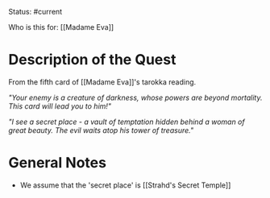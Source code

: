 Status: #current

Who is this for: [[Madame Eva]]
# Description of the Quest
 From the fifth card of [[Madame Eva]]'s tarokka reading. 

*"Your enemy is a creature of darkness, whose powers are beyond mortality. This card will lead you to him!"*

*"I see a secret place - a vault of temptation hidden behind a woman of great beauty. The evil waits atop his tower of treasure."*
# General Notes
* We assume that the 'secret place' is [[Strahd's Secret Temple]]